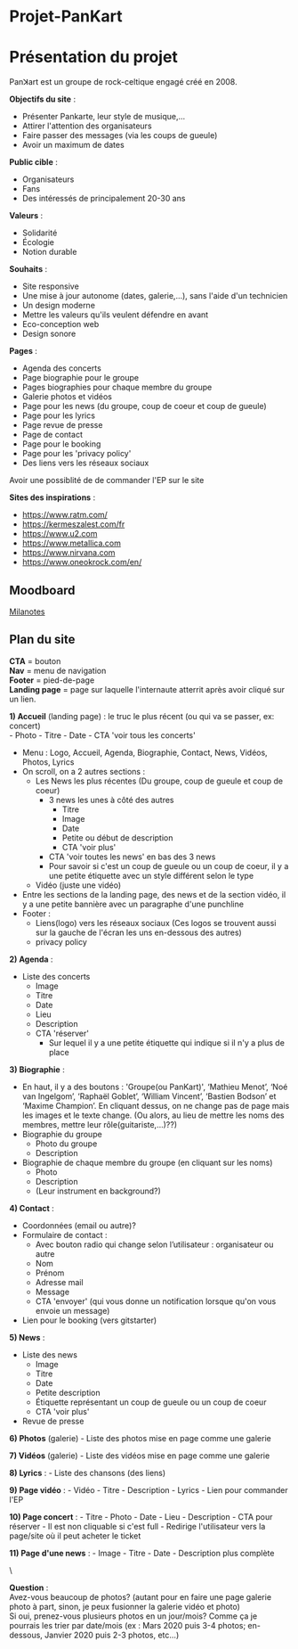 # Projet-PanKart

# Présentation du projet

Panꓘart est un groupe de rock-celtique engagé créé en 2008.

**Objectifs du site** : 
- Présenter Pankarte, leur style de musique,...
- Attirer l'attention des organisateurs
- Faire passer des messages (via les coups de gueule)
- Avoir un maximum de dates

**Public cible** : 
- Organisateurs
- Fans
- Des intéressés de principalement 20-30 ans 

**Valeurs** : 
- Solidarité
- Écologie
- Notion durable

**Souhaits** : 
- Site responsive
- Une mise à jour autonome (dates, galerie,...), sans l'aide d'un technicien
- Un design moderne
- Mettre les valeurs qu'ils veulent défendre en avant
- Eco-conception web
- Design sonore

**Pages** : 
- Agenda des concerts 
- Page biographie pour le groupe
- Pages biographies pour chaque membre du groupe
- Galerie photos et vidéos
- Page pour les news (du groupe, coup de coeur et coup de gueule)
- Page pour les lyrics
- Page revue de presse
- Page de contact
- Page pour le booking
- Page pour les 'privacy policy'
- Des liens vers les réseaux sociaux

Avoir une possiblité de de commander l'EP sur le site

**Sites des inspirations** :
- https://www.ratm.com/
- https://kermeszalest.com/fr
- https://www.u2.com
- https://www.metallica.com
- https://www.nirvana.com
- https://www.oneokrock.com/en/

## Moodboard

[Milanotes](https://app.milanote.com/1Ld15X1eatdvwo?p=s73iVcVqbiS)


## Plan du site

**CTA** = bouton\
**Nav** = menu de navigation\
**Footer** = pied-de-page\
**Landing page** = page sur laquelle l'internaute atterrit après avoir cliqué sur un lien.

**1) Accueil** (landing page) : le truc le plus récent (ou qui va se passer, ex: concert)  
        - Photo 
        - Titre
        - Date
        - CTA 'voir tous les concerts'
  - Menu : Logo, Accueil, Agenda, Biographie, Contact, News, Vidéos, Photos, Lyrics
  - On scroll, on a 2 autres sections :
    - Les News les plus récentes (Du groupe, coup de gueule et coup de coeur)
        - 3 news les unes à côté des autres
            - Titre
            - Image
            - Date
            - Petite ou début de description
            - CTA 'voir plus'
        - CTA 'voir toutes les news' en bas des 3 news
        - Pour savoir si c'est un coup de gueule ou un coup de coeur, il y a une petite étiquette avec un style différent selon le type
    - Vidéo (juste une vidéo)
  - Entre les sections de la landing page, des news et de la section vidéo, il y a une petite bannière avec un paragraphe d'une punchline
  - Footer : 
    - Liens(logo) vers les réseaux sociaux (Ces logos se trouvent aussi sur la gauche de l'écran les uns en-dessous des autres)
    -  privacy policy
 
**2) Agenda** : 
  - Liste des concerts 
    - Image
    - Titre
    - Date
    - Lieu
    - Description
    - CTA 'réserver'
        - Sur lequel il y a une petite étiquette qui indique si il n'y a plus de place

**3) Biographie** :
  - En haut, il y a des boutons : 'Groupe(ou PanKart)', ‘Mathieu Menot’, ‘Noé van Ingelgom’, ‘Raphaël Goblet’, ‘William Vincent’, ‘Bastien Bodson’ et ‘Maxime Champion’. En cliquant dessus, on ne change pas de page mais les images et le texte change. (Ou alors, au lieu de mettre les noms des membres, mettre leur rôle(guitariste,...)??)
  - Biographie du groupe
    - Photo du groupe
    - Description
  - Biographie de chaque membre du groupe (en cliquant sur les noms)
    - Photo
    - Description
    - (Leur instrument en background?)

**4) Contact** : 
  - Coordonnées (email ou autre)?
  - Formulaire de contact :
    - Avec bouton radio qui change selon l’utilisateur : organisateur ou autre
    - Nom
    - Prénom
    - Adresse mail
    - Message
    - CTA 'envoyer' (qui vous donne un notification lorsque qu'on vous envoie un message)
  - Lien pour le booking (vers gitstarter)

**5) News** : 
  - Liste des news
    - Image
    - Titre
    - Date
    - Petite description
    - Étiquette représentant un coup de gueule ou un coup de coeur
    - CTA 'voir plus'
  - Revue de presse

**6) Photos** (galerie)
    - Liste des photos mise en page comme une galerie

**7) Vidéos** (galerie)
    - Liste des vidéos mise en page comme une galerie
    
**8) Lyrics** :
    - Liste des chansons (des liens)

**9) Page vidéo** :
    - Vidéo
    - Titre
    - Description
    - Lyrics
    - Lien pour commander l'EP 

**10) Page concert** : 
    - Titre
    - Photo
    - Date
    - Lieu
    - Description
    - CTA pour réserver
        - Il est non cliquable si c'est full
        - Redirige l'utilisateur vers la page/site où il peut acheter le ticket

**11) Page d'une news** :
    - Image
    - Titre
    - Date
    - Description plus complète

\

**Question** :\
Avez-vous beaucoup de photos? (autant pour en faire une page galerie photo à part, sinon, je peux fusionner la galerie vidéo et photo) \
Si oui, prenez-vous plusieurs photos en un jour/mois? Comme ça je pourrais les trier par date/mois (ex : Mars 2020 puis 3-4 photos; en-dessous, Janvier 2020 puis 2-3 photos, etc...)

